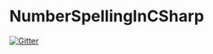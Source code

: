# NumberSpellingInCSharp

[![Gitter](https://badges.gitter.im/Join%20Chat.svg)](https://gitter.im/ruben-aguilar/NumberSpellingInCSharp?utm_source=badge&utm_medium=badge&utm_campaign=pr-badge&utm_content=badge)